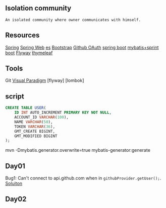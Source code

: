 ## Isolation community
    An isolated community where owner communicates with himself.
## Resources
[Spring](https://spring.io/guides)
[Spring Web](https://spring.io/guides/gs/serving-web-content)
[es](https://elasticsearch.cn/explore)
[Bootstrap](https://v3.bootcss.com/getting-started/)
[Github OAuth](https://developer.github.com/apps/building-oauth-apps/)
[spring boot](https://docs.spring.io/spring-boot/docs/2.0.0.RC1/reference/htmlsingle/#boot-features-embedded-database-support)
[mybatis+sprint boot](http://mybatis.org/spring-boot-starter/mybatis-spring-boot-autoconfigure/)
[Flyway](https://flywaydb.org/getstarted/firststeps/maven)
[thymeleaf](https://www.thymeleaf.org/doc/tutorials/3.0/usingthymeleaf.html)
## Tools
Git
[Visual Paradigm](https://www.visual-paradigm.com)
[flyway]
[lombok]

## script
```sql
CREATE TABLE USER(
    ID INT AUTO_INCREMENT PRIMARY KEY NOT NULL,
    ACCOUNT_ID VARCHAR(100),
    NAME VARCHAR(50),
    TOKEN VARCHAR(36),
    GMT_CREATE BIGINT,
    GMT_MODIFIED BIGINT
);
```
mvn -Dmybatis.generator.overwrite=true mybatis-generator:generate

## Day01
Bug1: Can't connect to api.github.com when in `githubProvider.getUser();`.
[Soluiton](https://niter.cn/p/125)

## Day02



